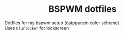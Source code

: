 <h1 style="text-align: center">BSPWM dotfiles</h1>

Dotfiles for my bspwm setup (catppuccin color scheme)\
Uses `blurlocker` for lockscreen
